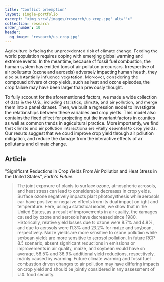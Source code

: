 ```yaml
---
title: "Conflict preemption"
layout: single-portfolio
excerpt: "<img src='/images/research/us_crop.jpg' alt=''>"
collection: research
order_number: 10
header: 
  og_image: "research/us_crop.jpg"
---
```


Agriculture is facing the unprecedented risk of climate change. Feeding the world population requires coping with emerging global warming and extreme events. In the meantime, because of fossil fuel combustion, the human system has emitted tons of air pollution precursors. Irrespective of air pollutants (ozone and aerosols) adversely impacting human health, they also substantially influence vegetation. Moreover, considering the compound drivers of crop yields, such as heat and ozone episodes, the crop failure may have been larger than previously thought. 

To fully account for the aforementioned factors, we made a wide collection of data in the U.S., including statistics, climate, and air pollution, and merge them into a panel dataset. Then, we built a regression model to investigate the relationships between these variables and crop yields. This model also contains the fixed effect for projecting out the invariant factors in counties as well as common trends in agricultural practice. More importantly, we find that climate and air pollution interactions are vitally essential to crop yields. Our results suggest that we could improve crop yield through air pollution mitigation, and reduce the damage from the interactive effects of air pollutants and climate change.

## Article

"Significant Reductions in Crop Yields From Air Pollution and Heat Stress in the United States", *Earth's Future*.

> The joint exposure of plants to surface ozone, atmospheric aerosols, and heat stress can lead to considerable decreases in crop yields. Surface ozone negatively impacts plant photosynthesis while aerosols can have positive or negative effects from its dual impact on light and temperature. Here, using a statistical model, we show that in the United States, as a result of improvements in air quality, the damages caused by ozone and aerosols have decreased since 1980. Historically, relative yield losses due to ozone were 8.7% and 4.8%, and due to aerosols were 11.3% and 23.2% for maize and soybean, respectively. Maize yields are more sensitive to ozone pollution while soybean yields are more sensitive to aerosol pollution. In future RCP 8.5 scenario, absent significant reductions in emissions or improvements in air quality, maize, and soybean would have on average, 58.5% and 36.9% additional yield reductions, respectively, mainly caused by warming. Future climate warming and fossil fuel combustion driven changes to air pollution may have differing impacts on crop yield and should be jointly considered in any assessment of U.S. food security.
